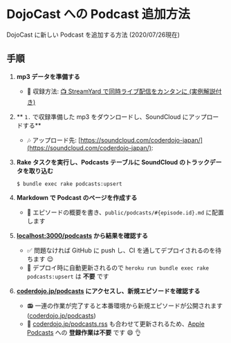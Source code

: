 # DojoCast への Podcast 追加方法

DojoCast に新しい Podcast を追加する方法 (2020/07/26現在)

## 手順

1. **mp3 データを準備する**
   - :scroll: 収録方法: [:tv: StreamYard で同時ライブ配信をカンタンに (実例解説付き)](https://note.com/yasulab/n/n9bfdd69a6b01)
2. ** `1.` で収録準備した mp3 をダウンロードし、SoundCloud にアップロードする**
   - :notes: アップロード先: [https://soundcloud.com/coderdojo-japan/](https://soundcloud.com/coderdojo-japan/):
3. **Rake タスクを実行し、Podcasts テーブルに SoundCloud のトラックデータを取り込む**

   ```
   $ bundle exec rake podcasts:upsert
   ```

4. **Markdown で Podcast のページを作成する**
   - :memo: エピソードの概要を書き、`public/podcasts/#{episode.id}.md` に配置します
5. **[localhost:3000/podcasts](http://localhost:3000/podcasts) から結果を確認する**
   - :white_check_mark: 問題なければ GitHub に push し、CI を通してデプロイされるのを待ちます :relieved:
   - :rocket: デプロイ時に自動更新されるので `heroku run bundle exec rake podcasts:upsert` は **不要** です
6. **[coderdojo.jp/podcasts](https://coderdojo.jp/podcasts) にアクセスし、新規エピソードを確認する**
   - :radio: 一連の作業が完了すると本番環境から新規エピソードが公開されます ([coderdojo.jp/podcasts](https://coderdojo.jp/podcasts))
   - :apple: [coderdojo.jp/podcasts.rss](https://coderdojo.jp/podcasts) も合わせて更新されるため、[Apple Podcasts](https://podcasts.apple.com/jp/podcast/dojocast/id1458122473?uo=10) への **登録作業は不要** です :smile: :ok_hand:

